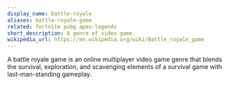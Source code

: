 ```yaml
---
display_name: battle-royale
aliases: battle-royale-game
related: fortnite pubg apex-legends
short_description: A genre of video game.
wikipedia_url: https://en.wikipedia.org/wiki/Battle_royale_game
---
```

A battle royale game is an online multiplayer video game genre that blends the survival, exploration, and scavenging elements of a survival game with last-man-standing gameplay.